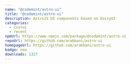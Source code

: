 ```yaml
---
name: "@codemint/astro-ui"
title: "@codemint/astro-ui"
description: AstroJS UI components based on DaisyUI
categories:
  - css+ui
  - recent
npmUrl: https://www.npmjs.com/package/@codemint/astro-ui
repoUrl: https://github.com/arabbani/astro-ui
homepageUrl: https://github.com/arabbani/astro-ui
badge: new
downloads: 1327
---
```

